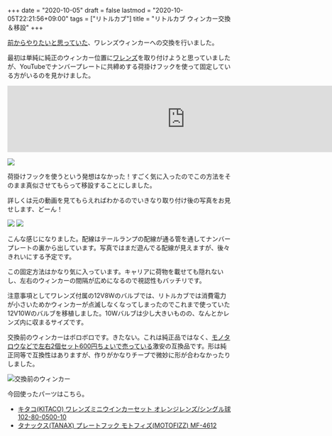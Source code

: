 +++
date = "2020-10-05"
draft = false
lastmod = "2020-10-05T22:21:56+09:00"
tags = ["リトルカブ"]
title = "リトルカブ ウィンカー交換＆移設"
+++


[前からやりたいと思っていた](http://w.vmeta.jp/tdiary/20200418.html)、ワレンズウィンカーへの交換を行いました。

最初は単純に純正のウィンカー位置に[ワレンズ](https://amzn.to/33yJdfE)を取り付けようと思っていましたが、YouTubeでナンバープレートに共締めする荷掛けフックを使って固定している方がいるのを見かけました。

<iframe width="800" src="https://www.youtube.com/embed/S1RKUF18qdg" frameborder="0" allow="accelerometer; autoplay; clipboard-write; encrypted-media; gyroscope; picture-in-picture" allowfullscreen></iframe>

<a href="https://www.youtube.com/watch?v=S1RKUF18qdg"><img src="https://lh3.googleusercontent.com/pw/ACtC-3cqj780J0cbJSMHcaRLw5Nlf_jehQH0rgdBqdefCHhktz0EeLDN-_IJUkZjQCBy1mgmnHHTIIx5asY-_cbR8LlMP5CQGwtNyWzEZUyF79ca3xhCB_Gq_WJ-Agv3o_CkLfPZk9PziCwOsah07Vxk447mCw=w800-no"></a>

荷掛けフックを使うという発想はなかった！すごく気に入ったのでこの方法をそのまま真似させてもらって移設することにしました。

詳しくは元の動画を見てもらえればわかるのでいきなり取り付け後の写真をお見せします、どーん！

<img src="https://lh3.googleusercontent.com/pw/ACtC-3dEKJzV0-c8-U97Oq7ndNys5Zk7p_Ue9H87cdZvRaTknX3Dff5o6o00ld5QAY2cILzaF_RZrjK-F1VsLR5YWZdQ1ML3T2Ufx6Bdf9lBVldP4NfJaAPz-5jgAIInPsGz1R2jfDgORDIFUX-ZRpZuJ8HQxw=w800-no">

<img src="https://lh3.googleusercontent.com/pw/ACtC-3cOdUbZjfupex23PjwwQgbLiBKb7G-uuLehmkxCT8x72uysvfePeA7vqeVrFaapUHC83LMLIet9W45ylM0wdXd5Zyx8Fu9TJXPl-hK_DPtzqutPF4pmzLb41oS8i328p-g0EBt9CFYdfaUq9i4M89xeKw=w800-no">

こんな感じになりました。配線はテールランプの配線が通る管を通してナンバープレートの裏から出しています。写真ではまだ遊んでる配線が見えますが、後々きれいにする予定です。

この固定方法はかなり気に入っています。キャリアに荷物を載せても隠れないし、左右のウィンカーの間隔が広めになるので視認性もバッチリです。

注意事項としてワレンズ付属の12V8Wのバルブでは、リトルカブでは消費電力が小さいためかウィンカーが点滅しなくなってしまったのでこれまで使っていた12V10Wのバルブを移植しました。10Wバルブは少し大きいものの、なんとかレンズ内に収まるサイズです。

交換前のウィンカーはボロボロです。きたない。これは純正品ではなく、[モノタロウなどで左右2個セット600円ちょいで売っている](https://www.monotaro.com/p/0262/0336/?utm_medium=cpc&utm_source=Adwords&utm_campaign=246-833-4061_10573514130&utm_content=108180396687&utm_term=_449089212883__aud-536766637816:pla-325879416651&gclid=CjwKCAjwiOv7BRBREiwAXHbv3C04rgn3t6dwAEyOVtzfqyg5y_OuXSWAz_SO4uy15clzCznjHBAnaxoC7-oQAvD_BwE)激安の互換品です。形は純正同等で互換性はありますが、作りがかなりチープで微妙に形が合わなかったりしました。

<img src="https://lh3.googleusercontent.com/pw/ACtC-3fm_1c5Csr0eg6gcb5AbqJmN8M6M7XHnT94b18D8uZQNbZJ8LegVSNwkTLfCYNeUpPGZ2yIT9tt0yxTXkNKY1Igv7bwdFxyL4o5B4Ktq0zgX284fg5GCdYboCUELSuTH8Gx-K9BtJiQmW1cyGdo1iTQQQ=w800-no" alt="交換前のウィンカー">

今回使ったパーツはこちら。
* [キタコ(KITACO) ワレンズミニウインカーセット オレンジレンズ/シングル球 102-80-0500-10](https://amzn.to/33yJdfE)
* [タナックス(TANAX) プレートフック モトフィズ(MOTOFIZZ) MF-4612](https://amzn.to/3lcZ5dB) 




